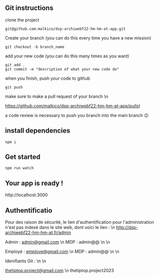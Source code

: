 ## Git instructions

clone the project
```
git@github.com:malkico/dsp-archiwebf22-hm-hm-at-app.git
```

Create your branch (you can do this every time you have a new mission)
```
git checkout -b branch_name
```

add your new code (you can do this many times as you want)
```
git add .
git commit -m "description of what your new code do"
```

when you finish, push your code to github
```
git push
```

make sure to make a pull request of your branch \n

https://github.com/malkico/dsp-archiwebf22-hm-hm-at-app/pulls)


a code review is necessary to push you branch into the main branch 😉

## install dependencies
```
npm i
```

## Get started
```
npm run watch
```

## Your app is ready !
http://localhost:3000


## Authentificatio

Pour des raison de sécurité, le lien d'authentification pour l'administration n'est pas indexé dans le site web, dont voici le lien : \n
http://dsp-archiwebf22-hm-hm-at.fr/admin

Admin : admin@gmail.com \n
MDP : admin@@ \n \n
 
Employé : employe@gmail.com \n
MDP : admin@@ \n \n

Idenifiants Git : \n \n

thetiptop.project@gmail.com \n
thetiptop.project2023

